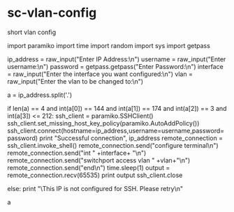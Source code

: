 # sc-vlan-config
short vlan config


import paramiko
import time
import random
import sys
import getpass

ip_address = raw_input("Enter IP Address:\n")
username = raw_input("Enter username:\n")
password = getpass.getpass("Enter Password:\n")
interface = raw_input("Enter the interface you want configured:\n")
vlan = raw_input("Enter the vlan to be changed to:\n")


a = ip_address.split('.')

if len(a) == 4 and int(a[0]) == 144 and int(a[1]) == 174 and int(a[2]) == 3 and int(a[3]) <= 212:
        ssh_client = paramiko.SSHClient()
        ssh_client.set_missing_host_key_policy(paramiko.AutoAddPolicy())
        ssh_client.connect(hostname=ip_address,username=username,password=password)
        print "Successful connection", ip_address
        remote_connection = ssh_client.invoke_shell()
        remote_connection.send("configure terminal\n")
        remote_connection.send("int " +interface+ "\n")
        remote_connection.send("switchport access vlan " +vlan+"\n")
        remote_connection.send("end\n")
        time.sleep(1)
        output = remote_connection.recv(65535)
        print output
        ssh_client.close


else:
        print "\This IP is not configured for SSH. Please retry\n"

a
                                      
